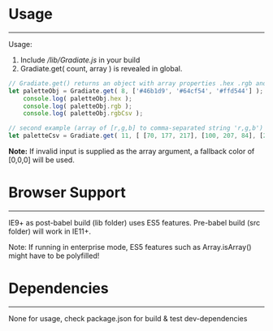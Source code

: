 # Usage
---
Usage:
1. Include */lib/Gradiate.js* in your build
2. Gradiate.get( count, array ) is revealed in global.

```javascript
// Gradiate.get() returns an object with array properties .hex .rgb and .rgbCsv
let paletteObj = Gradiate.get( 8, ['#46b1d9', '#64cf54', '#ffd544'] );
	console.log( paletteObj.hex );
	console.log( paletteObj.rgb );
	console.log( paletteObj.rgbCsv );

// second example (array of [r,g,b] to comma-separated string 'r,g,b')
let paletteCsv = Gradiate.get( 11, [ [70, 177, 217], [100, 207, 84], [255, 213, 68] ] ).rgbCsv;
```

**Note:** If invalid input is supplied as the array argument, a fallback color of [0,0,0] will be used.


# Browser Support
---
IE9+ as post-babel build (lib folder) uses ES5 features. Pre-babel build (src folder) will work in IE11+.

Note: If running in enterprise mode, ES5 features such as Array.isArray() might have to be polyfilled!


# Dependencies
---
None for usage, check package.json for build & test dev-dependencies
